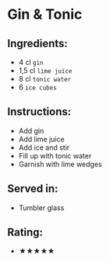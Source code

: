 # Gin & Tonic

## Ingredients:
- 4 cl `gin`
- 1,5 cl `lime juice`
- 8 cl `tonic water`
- 6 `ice cubes`

## Instructions:
- Add gin
- Add lime juice
- Add ice and stir
- Fill up with tonic water
- Garnish with lime wedges

## Served in:
- Tumbler glass

## Rating:
- ★★★★★
